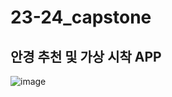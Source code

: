 # 23-24_capstone

## 안경 추천 및 가상 시착 APP

![image](https://github.com/qkrwlfjddl/2023-2024_capstone/assets/139184027/a51771bc-d2b7-4fed-b1ac-3896b80c6221)
